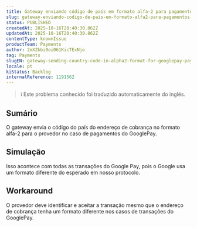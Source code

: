 ```yaml
---
title: Gateway enviando código de país em formato alfa-2 para pagamentos do GooglePay
slug: gateway-enviando-codigo-de-pais-em-formato-alfa2-para-pagamentos-do-googlepay
status: PUBLISHED
createdAt: 2025-10-16T20:40:30.862Z
updatedAt: 2025-10-16T20:40:30.862Z
contentType: knownIssue
productTeam: Payments
author: 2mXZkbi0oi061KicTExNjo
tag: Payments
slugEN: gateway-sending-country-code-in-alpha2-format-for-googlepay-payments
locale: pt
kiStatus: Backlog
internalReference: 1191562
---
```


>ℹ️ Este problema conhecido foi traduzido automaticamente do inglês.

## Sumário


O gateway envia o código do país do endereço de cobrança no formato alfa-2 para o provedor no caso de pagamentos do GooglePay.
## Simulação


Isso acontece com todas as transações do Google Pay, pois o Google usa um formato diferente do esperado em nosso protocolo.
## Workaround


O provedor deve identificar e aceitar a transação mesmo que o endereço de cobrança tenha um formato diferente nos casos de transações do GooglePay.



